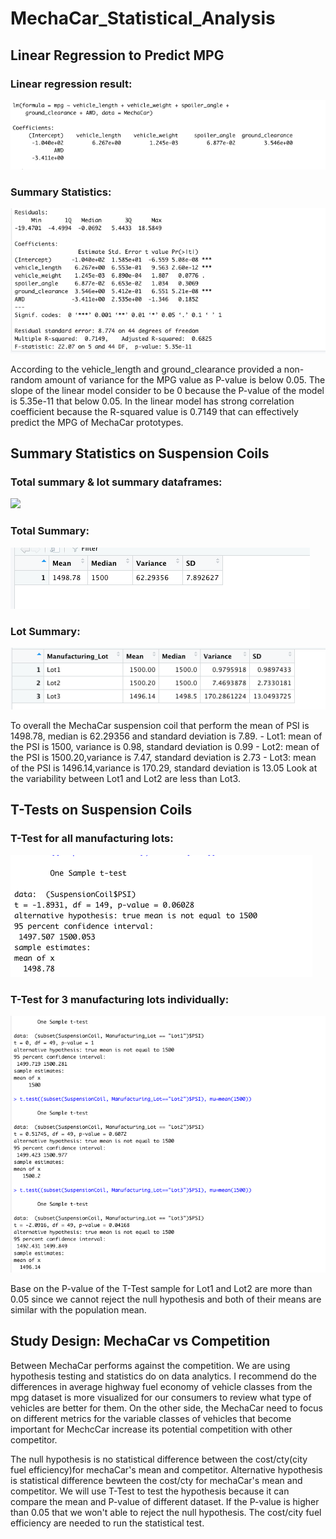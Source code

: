 # MechaCar_Statistical_Analysis

## Linear Regression to Predict MPG

### Linear regression result:

![](Linear_Regression_Function.png)

### Summary Statistics:

![](Summary_Multiplie_Linear.png)

According to the vehicle_length and ground_clearance provided a non-random amount of variance for the MPG value as P-value is below 0.05. The slope of the linear model consider to be 0 because the P-value of the model is 5.35e-11 that below 0.05. In the linear model has strong correlation coefficient because the R-squared value is 0.7149 that can effectively predict the MPG of MechaCar prototypes.

## Summary Statistics on Suspension Coils

### Total summary & lot summary dataframes:

![](code#2.png)

### Total Summary:

![](total_summary.png)

### Lot Summary:

![](lot_summary.png)

To overall the MechaCar suspension coil that perform the mean of PSI is 1498.78, median is 62.29356 and standard deviation is 7.89. - Lot1: mean of the PSI is 1500, variance is 0.98, standard deviation is 0.99 - Lot2: mean of the PSI is 1500.20,variance is 7.47, standard deviation is 2.73 - Lot3: mean of the PSI is 1496.14,variance is 170.29, standard deviation is 13.05 Look at the variability between Lot1 and Lot2 are less than Lot3.

## T-Tests on Suspension Coils

### T-Test for all manufacturing lots:

![](T-Test_Sample.png)

### T-Test for 3 manufacturing lots individually:

![](T-Test_sample2.png)

Base on the P-value of the T-Test sample for Lot1 and Lot2 are more than 0.05 since we cannot reject the null hypothesis and both of their means are similar with the population mean.

## Study Design: MechaCar vs Competition

Between MechaCar performs against the competition. We are using hypothesis testing and statistics do on data analytics. I recommend do the differences in average highway fuel economy of vehicle classes from the mpg dataset is more visualized for our consumers to review what type of vehicles are better for them. On the other side, the MechaCar need to focus on different metrics for the variable classes of vehicles that become important for MechcCar increase its potential competition with other competitor.

The null hypothesis is no statistical difference between the cost/cty(city fuel efficiency)for mechaCar's mean and competitor. Alternative hypothesis is statistical difference bewteen the cost/cty for mechaCar's mean and competitor. We will use T-Test to test the hypothesis because it can compare the mean and P-value of different dataset. If the P-value is higher than 0.05 that we won't able to reject the null hypothesis. The cost/city fuel efficiency are needed to run the statistical test.
